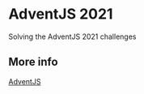 # AdventJS 2021
Solving the AdventJS 2021 challenges

## More info 
[AdventJS](https://adventjs.dev/)